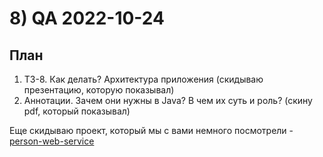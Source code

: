 # 8) QA 2022-10-24 #
## План ## 
1) ТЗ-8. Как делать? Архитектура приложения (скидываю презентацию, которую показывал)
2) Аннотации. Зачем они нужны в Java? В чем их суть и роль? (скину pdf, который показывал)

Еще скидываю проект, который мы с вами немного посмотрели - [person-web-service](https://github.com/VladWild/person-web-service) 